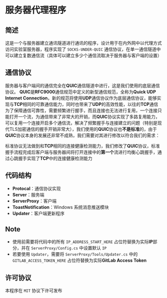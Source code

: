 # 服务器代理程序
## 简述
这是一个与服务器建立通讯隧道进行通讯的程序，设计用于在内外网中以代理方式访问实验室服务器，程序实现了 `SOCKS-UNDER-QUIC` 通信协议，在单一通信隧道中可以建立复数通信流（具体可以建立多少个通信流取决于服务器与客户端的设置）

## 通信协议
服务器与客户端间的通信完全在**QUIC**通信隧道中进行，这是我们使用的底层通信协议。
**QUIC**是**RFC9000**通信规范中定义的新型通信规范，全称为**Quick UDP Internet Connection**，新的规范将使用**UDP**通信协议作为底层通信协议，能够实现与**TCP**相同的可靠通信能力，同时也带来了**UDP**的高效性能，以往的**TCP**通信为了保障通信可靠性，需要频繁进行握手，而且连接也无法进行复用，一个连接只能打开一个流，为通信带来了非常大的开销，而**QUIC**协议实现了多路复用能力，可以复用一个连接开启多个通信流，解决了频繁握手与连接建立的问题（特别是现代TLS加密通信的握手开销非常大），我们使用的**QUIC**协议也**不是标准**的，由于**QUIC**协议本身的发展还非常不成熟，我们需要对其进行修改以符合我们的需求：

标准协议无法做到和**TCP**相同的连接健康检测能力，我们修改了**QUIC**协议，标准握手流程完成后客户端与服务器间将打开连接中的**第一个**流进行均衡心跳握手，通过心跳握手实现了**TCP**中的连接健康检测能力

## 代码结构

- **Protocal**：通信协议实现 
- **Server**：服务端
- **ServerProxy**：客户端
- **ToastNotification**：Windows 系统消息推送模块
- **Updater**：客户端更新程序

## Note
* 使用前需要将代码中的所有 `IP_ADDRESS_START_HERE` 占位符替换为实际**IP**部分，并在 `ServerProxy/Config.cs` 中设置默认 `IP`
* 若要使用 `Updater`，需要将 `ServerProxy/Tools/Updater.cs` 中的 `GITLAB_ACCESS_TOKEN_HERE` 占位符替换为实际**GitLab Access Token**

## 许可协议
本程序在 `MIT` 协议下许可发布